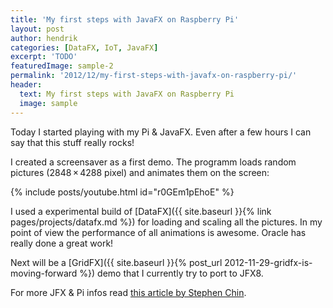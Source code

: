 ```yaml
---
title: 'My first steps with JavaFX on Raspberry Pi'
layout: post
author: hendrik
categories: [DataFX, IoT, JavaFX]
excerpt: 'TODO'
featuredImage: sample-2
permalink: '2012/12/my-first-steps-with-javafx-on-raspberry-pi/'
header:
  text: My first steps with JavaFX on Raspberry Pi
  image: sample
---
```

Today I started playing with my Pi & JavaFX. Even after a few hours I can say that this stuff really rocks!

I created a screensaver as a first demo. The programm loads random pictures (2848 × 4288 pixel) and animates them on the screen:

{% include posts/youtube.html id="r0GEm1pEhoE" %}

I used a experimental build of [DataFX]({{ site.baseurl }}{% link pages/projects/datafx.md %}) for loading and scaling all the pictures. In my point of view the performance of all animations is awesome. Oracle has really done a great work!

Next will be a [GridFX]({{ site.baseurl }}{% post_url 2012-11-29-gridfx-is-moving-forward %}) demo that I currently try to port to JFX8.

For more JFX & Pi infos read [this article by Stephen Chin](http://javafx.steveonjava.com/javafx-on-raspberry-pi-3-easy-steps/).
